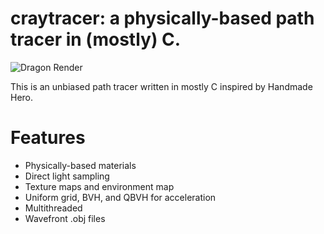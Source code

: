 # craytracer: a physically-based path tracer in (mostly) C.
![Dragon Render](https://i.imgur.com/QeFEkum.jpg)

This is an unbiased path tracer written in mostly C inspired by Handmade Hero.

# Features
- Physically-based materials
- Direct light sampling
- Texture maps and environment map
- Uniform grid, BVH, and QBVH for acceleration
- Multithreaded
- Wavefront .obj files

